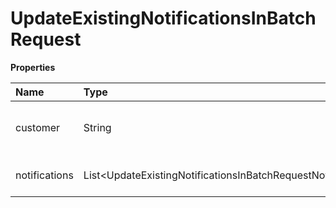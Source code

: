 # UpdateExistingNotificationsInBatchRequest

**Properties**

| Name          | Type                                                           | Required | Description                         |
| :------------ | :------------------------------------------------------------- | :------- | :---------------------------------- |
| customer      | String                                                         | ✅       | Unique customer identifier in Asaas |
| notifications | List\<UpdateExistingNotificationsInBatchRequestNotifications\> | ❌       | List of notification information    |

<!-- This file was generated by liblab | https://liblab.com/ -->
